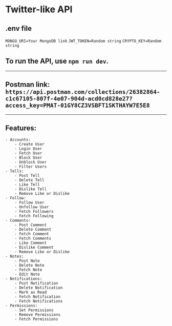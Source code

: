 # Twitter-like API

## .env file
`MONGO_URI=Your MongoDB link`
`JWT_TOKEN=Random string`
`CRYPTO_KEY=Random string`

## To run the API, use `npm run dev`.

---

## Postman link: `https://api.postman.com/collections/26382864-c1c67105-807f-4e07-904d-acd0cd828e27?access_key=PMAT-01GY8CZ3VSBFT1SKTHAYW7E5E8`

---

## Features:

    - Accounts:
        - Create User
        - Login User
        - Fetch User
        - Block User
        - Unblock User
        - Filter Users
    - Tells:
        - Post Tell
        - Delete Tell
        - Like Tell
        - Dislike Tell
        - Remove Like or Dislike
    - Follow:
        - Follow User
        - Unfollow User
        - Fetch Followers
        - Fetch Following
    - Comments:
        - Post Comment
        - Delete Comment
        - Fetch Comment
        - Fetch Comments
        - Like Comment
        - Dislike Comment
        - Remove Like or Dislike
    - Notes:
        - Post Note
        - Delete Note
        - Fetch Note
        - Edit Note
    - Notifications:
        - Post Notification
        - Delete Notification
        - Mark as Read
        - Fetch Notification
        - Fetch Notifications
    - Permissions:
        - Set Permissions
        - Remove Permissions
        - Fetch Permissions


